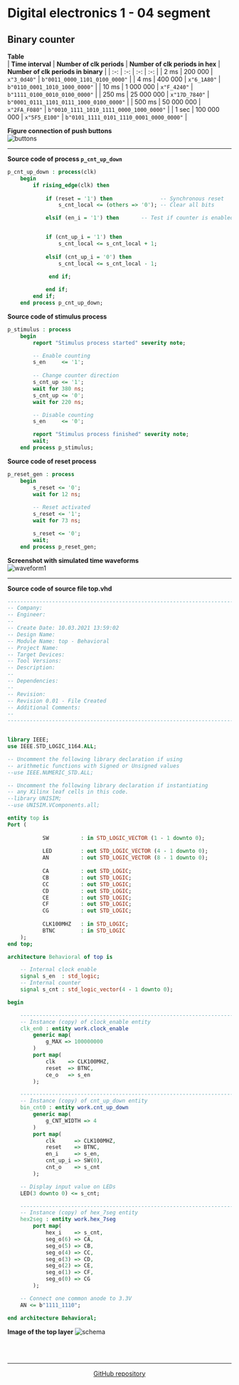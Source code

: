 # Digital electronics 1 - 04 segment

## Binary counter

**Table**  
| **Time interval** | **Number of clk periods** | **Number of clk periods in hex** | **Number of clk periods in binary** |
   | :-: | :-: | :-: | :-: |
   | 2&nbsp;ms | 200 000 | `x"3_0d40"` | `b"0011_0000_1101_0100_0000"` |
   | 4&nbsp;ms | 400 000 | `x"6_1A80"` | `b"0110_0001_1010_1000_0000"` |
   | 10&nbsp;ms | 1 000 000 | `x"F_4240"` | `b"1111_0100_0010_0100_0000"` |
   | 250&nbsp;ms | 25 000 000 | `x"17D_7840"` | `b"0001_0111_1101_0111_1000_0100_0000"` |
   | 500&nbsp;ms | 50 000 000 | `x"2FA_F080"` | `b"0010_1111_1010_1111_0000_1000_0000"` |
   | 1&nbsp;sec | 100 000 000 | `x"5F5_E100"` | `b"0101_1111_0101_1110_0001_0000_0000"` |

**Figure connection of push buttons**  
![buttons](images/buttons.png)

<hr>

**Source code of process `p_cnt_up_down`**
```vhdl
p_cnt_up_down : process(clk)
    begin
        if rising_edge(clk) then
        
            if (reset = '1') then               -- Synchronous reset
                s_cnt_local <= (others => '0'); -- Clear all bits

            elsif (en_i = '1') then       -- Test if counter is enabled


            if (cnt_up_i = '1') then
                s_cnt_local <= s_cnt_local + 1;
                    
            elsif (cnt_up_i = '0') then
                s_cnt_local <= s_cnt_local - 1;
                
             end if;

            end if;
        end if;
    end process p_cnt_up_down;
```

**Source code of stimulus process**
```vhdl
p_stimulus : process
    begin
        report "Stimulus process started" severity note;

        -- Enable counting
        s_en     <= '1';
        
        -- Change counter direction
        s_cnt_up <= '1';
        wait for 380 ns;
        s_cnt_up <= '0';
        wait for 220 ns;

        -- Disable counting
        s_en     <= '0';

        report "Stimulus process finished" severity note;
        wait;
    end process p_stimulus;
```

**Source code of reset process**
```vhdl
p_reset_gen : process
    begin
        s_reset <= '0';
        wait for 12 ns;
        
        -- Reset activated
        s_reset <= '1';
        wait for 73 ns;

        s_reset <= '0';
        wait;
    end process p_reset_gen;
```

**Screenshot with simulated time waveforms**  
![waveform1](images/graf1.jpg)

<hr>

**Source code of source file top.vhd**
```vhdl
----------------------------------------------------------------------------------
-- Company: 
-- Engineer: 
-- 
-- Create Date: 10.03.2021 13:59:02
-- Design Name: 
-- Module Name: top - Behavioral
-- Project Name: 
-- Target Devices: 
-- Tool Versions: 
-- Description: 
-- 
-- Dependencies: 
-- 
-- Revision:
-- Revision 0.01 - File Created
-- Additional Comments:
-- 
----------------------------------------------------------------------------------


library IEEE;
use IEEE.STD_LOGIC_1164.ALL;

-- Uncomment the following library declaration if using
-- arithmetic functions with Signed or Unsigned values
--use IEEE.NUMERIC_STD.ALL;

-- Uncomment the following library declaration if instantiating
-- any Xilinx leaf cells in this code.
--library UNISIM;
--use UNISIM.VComponents.all;

entity top is
Port ( 
    
           SW          : in STD_LOGIC_VECTOR (1 - 1 downto 0);
           
           LED         : out STD_LOGIC_VECTOR (4 - 1 downto 0);
           AN          : out STD_LOGIC_VECTOR (8 - 1 downto 0);
           
           CA          : out STD_LOGIC;
           CB          : out STD_LOGIC;
           CC          : out STD_LOGIC;
           CD          : out STD_LOGIC;
           CE          : out STD_LOGIC;
           CF          : out STD_LOGIC;
           CG          : out STD_LOGIC;
           
           CLK100MHZ   : in STD_LOGIC;
           BTNC        : in STD_LOGIC
    );
end top;

architecture Behavioral of top is

    -- Internal clock enable
    signal s_en  : std_logic;
    -- Internal counter
    signal s_cnt : std_logic_vector(4 - 1 downto 0);

begin

    --------------------------------------------------------------------
    -- Instance (copy) of clock_enable entity
    clk_en0 : entity work.clock_enable
        generic map(
            g_MAX => 100000000
        )
        port map(
            clk    => CLK100MHZ,
            reset  => BTNC,
            ce_o   => s_en
        );

    --------------------------------------------------------------------
    -- Instance (copy) of cnt_up_down entity
    bin_cnt0 : entity work.cnt_up_down
        generic map(
            g_CNT_WIDTH => 4
        )
        port map(
            clk      => CLK100MHZ,
            reset    => BTNC,
            en_i     => s_en,
            cnt_up_i => SW(0),
            cnt_o    => s_cnt
        );

    -- Display input value on LEDs
    LED(3 downto 0) <= s_cnt;

    --------------------------------------------------------------------
    -- Instance (copy) of hex_7seg entity
    hex2seg : entity work.hex_7seg
        port map(
            hex_i    => s_cnt,
            seg_o(6) => CA,
            seg_o(5) => CB,
            seg_o(4) => CC,
            seg_o(3) => CD,
            seg_o(2) => CE,
            seg_o(1) => CF,
            seg_o(0) => CG
        );

    -- Connect one common anode to 3.3V
    AN <= b"1111_1110";

end architecture Behavioral;
```

**Image of the top layer**
![schema](images/obrazok.png)

<br>
<br>
<hr>



<p align="center"> <a href="https://github.com/Jofadodo/Digital-electronics-1">GitHub repository</a> </p>